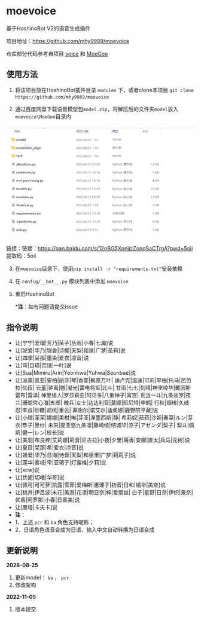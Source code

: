 # moevoice
基于HoshinoBot V2的语音生成插件

项目地址：https://github.com/mhy9989/moevoice

仓库部分代码参考自项目 [voice](https://github.com/Yuri-YuzuChaN/voice) 和 [MoeGoe](https://github.com/CjangCjengh/MoeGoe) 

## 使用方法

1. 将该项目放在HoshinoBot插件目录 `modules` 下，或者clone本项目 `git clone https://github.com/mhy9989/moevoice`

2. 通过百度网盘下载语音模型包`model.zip`，将解压后的文件夹`model`放入`moevoice\MoeGoe`目录内

![](./path.png)

   链接：链接：https://pan.baidu.com/s/12oBG5XpnjjzZonqSaCTrgA?pwd=5oii 
   提取码：5oii

3. 在`moevoice`目录下，使用`pip install -r "requirements.txt"`安装依赖


3. 在 `config/__bot__.py` 模块列表中添加 `moevoice`

4. 重启HoshinoBot

   ***注**：如有问题请提交issue

## 指令说明

- 让[宁宁|爱瑠|芳乃|茉子|丛雨|小春|七海]说
- 让[妃爱|华乃|锦香|诗樱|天梨|和泉|广梦|圣莉]说
- 让[四季|栞那|墨染|爱衣|凉音]说
- 让[穹|目瑛|奈绪|一叶]说
- 让[Sua|Mimiru|Arin|Yeonhwa|Yuhwa|Seonbae]说
- 让[派蒙|凯亚|安柏|丽莎|琴|香菱|枫原万叶|
  迪卢克|温迪|可莉|早柚|托马|芭芭拉|优菈|
  云堇|钟离|魈|凝光|雷电将军|北斗|
  甘雨|七七|刻晴|神里绫华|戴因斯雷布|雷泽|
  神里绫人|罗莎莉亚|阿贝多|八重神子|宵宫|
  荒泷一斗|九条裟罗|夜兰|珊瑚宫心海|五郎|
  散兵|女士|达达利亚|莫娜|班尼特|申鹤|
  行秋|烟绯|久岐忍|辛焱|砂糖|胡桃|重云|
  菲谢尔|诺艾尔|迪奥娜|鹿野院平藏]说
- 让[小暗|茉茉|娜娜|美柑|唯|芽亚|涅墨西斯|静|
  希莉奴|菈菈|沙姫|春菜|ルン|芽衣|恭子|里纱|
  未央|提亚悠九条凛|藤崎绫|结城华|涼子|アゼンダ|梨子|
  梨斗|佩凯|健一|レン|校长]说
- 让[美羽|布良梓|艾莉娜|莉音|尼古拉|小夜|夕里|萌香|安娜|直太|兵马|元树]说
- 让[夏目|栞那|希|爱衣|凉音]说
- 让[姬爱|华乃|日海|诗音|天梨|和泉里|广梦|莉莉子]说
- 让[莲华|雾枝|雫|亚璃子|灯露椎|夕莉]说
- 让[xcw]说
- 让[优妮|切噜|华哥]说
- 让[佩可|可可萝|凯露|雪菲|爱梅斯|惠理子|初音|日和|镜华|美空]说
- 让[桃井|伊吕波|未花|美游|花凛|明日奈|梓|爱丽丝|
    白子|星野|日奈|伊织|泉奈|优香|阿罗那|小春|日富美]说
- 让[黑塔|卡夫卡]说
- **注：**
- 1、上述 `pcr` 和 `ba` 角色支持昵称；
- 2、日语角色语音合成为日语，输入中文自动转换为日语合成

## 更新说明

**2028-08-25**

1. 更新model： `ba` ， `pcr` 
2. 修改架构

**2022-11-05**

1. 版本提交

